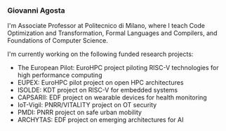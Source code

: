 ### Giovanni Agosta

<!--
**agosta/agosta** is a ✨ _special_ ✨ repository because its `README.md` (this file) appears on your GitHub profile.

Here are some ideas to get you started:

- 🔭 I’m currently working on ...
- 🌱 I’m currently learning ...
- 👯 I’m looking to collaborate on ...
- 🤔 I’m looking for help with ...
- 💬 Ask me about ...
- 📫 How to reach me: ...
- 😄 Pronouns: ...
- ⚡ Fun fact: ...
-->

I'm Associate Professor at Politecnico di Milano, where I teach Code Optimization and Transformation, Formal Languages and Compilers, and Foundations of Computer Science.

I'm currently working on the following funded research projects:
 - The European Pilot: EuroHPC project piloting RISC-V technologies for high performance computing
 - EUPEX: EuroHPC pilot project on open HPC architectures
 - ISOLDE: KDT project on RISC-V for embedded systems
 - CAPSARII: EDF project on wearable devices for health monitoring
 - IoT-Vigil: PNRR/VITALITY project on OT security
 - PMDI: PNRR project on safe urban mobility
 - ARCHYTAS: EDF project on emerging architectures for AI

